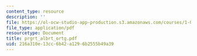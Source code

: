 ```yaml
---
content_type: resource
description: ''
file: https://ol-ocw-studio-app-production.s3.amazonaws.com/courses/1-054-mechanics-and-design-of-concrete-structures-spring-2004/216a310e13cc6b42a1296b2555b49a39_prgrt_albrt_ortg.pdf
file_type: application/pdf
resourcetype: Document
title: prgrt_albrt_ortg.pdf
uid: 216a310e-13cc-6b42-a129-6b2555b49a39
---
```

